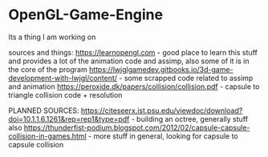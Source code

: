 # OpenGL-Game-Engine
Its a thing I am working on

sources and things:
https://learnopengl.com - good place to learn this stuff and provides a lot of the animation code and assimp, also some of it is in the core of the program
https://lwjglgamedev.gitbooks.io/3d-game-development-with-lwjgl/content/ - some scrapped code related to assimp and animation
https://peroxide.dk/papers/collision/collision.pdf - capsule to triangle collision code + resolution

PLANNED SOURCES:
https://citeseerx.ist.psu.edu/viewdoc/download?doi=10.1.1.6.1261&rep=rep1&type=pdf - building an octree, generally stuff also
https://thunderfist-podium.blogspot.com/2012/02/capsule-capsule-collision-in-games.html - more stuff in general, looking for capsule to capsule collision
